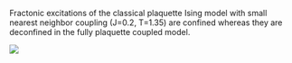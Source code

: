 Fractonic excitations of the classical plaquette Ising model with small nearest neighbor coupling (J=0.2, T=1.35) are confined whereas they are deconfined in the fully plaquette coupled model.

![](Plots/FractonsConfined.gif)